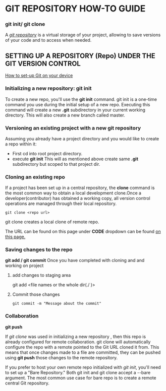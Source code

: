# GIT REPOSITORY HOW-TO GUIDE 
### git init/ git clone

A *[git repository](https://git-scm.com/book/en/v2/Git-Basics-Getting-a-Git-Repository)* is a virtual storage of your project, allowing to save versions of your code and to access when needed.

## SETTING UP A REPOSITORY (Repo) UNDER THE GIT VERSION CONTROL
[How to set-up Git on your device](https://git-scm.com/book/en/v2/Getting-Started-First-Time-Git-Setup)

### Initializing a new repository: **git init**
To create a new repo, you'll use the **git init** command. git init is a one-time command you use during the initial setup of a new repo. Executing this command will create a new **.git**   subdirectory in your current working directory. This will also create a new branch called master. 

### Versioning an existing project with a new git repository
Assuming you already have a project directory and you would like to create a repo within it:

* First cd into root project directory.
* execute **git init** 
This will as mentioned above create same **.git** subdirectory but scoped to that project dir.

### Cloning an existing repo
If a project has been set up in a central repository, the **clone** command is the most common way to obtain a local development clone.Once a developer(contributor) has obtained a working copy, all version control operations are managed through their local repository.
    
    git clone <repo url>
    
 git clone creates a local clone of remote repo. 
 
 The URL can be found on this page under **CODE** dropdown can be found [on this page.](https://github.com/auvzhcet/Documentation)
 
 ### Saving changes to the repo
 **git add / git commit**
 Once you have completed with cloning and and working on project
 1. add changes to staging area    
     
       git add <file names or the whole dir(./ )>
 
 2. Commit those changes
 
        git commit -m "Message about the commit"

### Collaboration
**git push**

If *git clone* was used in initializing a new repository , then this repo is already configured for remote collaboration. 
git clone  will automatically configure the repo with a remote pointed to the Git URL cloned it from. This means that once changes made to a file are committed, they  can be pushed using **git push** those changes to the remote repository.

If you prefer to host your own remote repo initialized with *git init*, you'll need to set up a "Bare Repository." Both git init and git clone accept a --bare argument. The most common use case for bare repo is to create a remote central Git repository.
